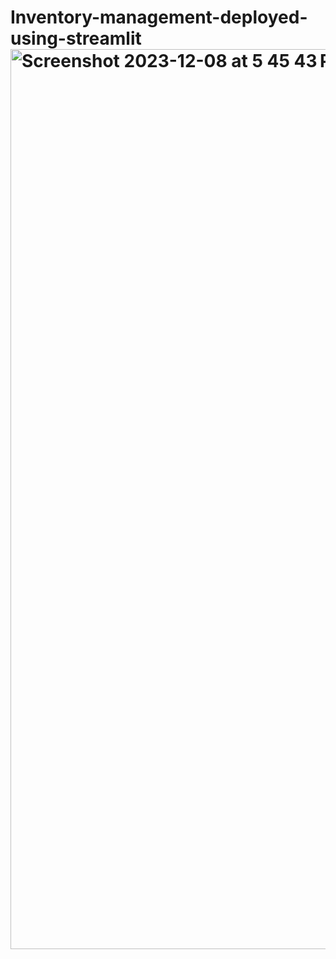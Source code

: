 # Inventory-management-deployed-using-streamlit <img width="1440" alt="Screenshot 2023-12-08 at 5 45 43 PM" src="https://github.com/Ginny-helloworld/Inventory-management-deployed-using-streamlit/assets/109617067/9c9bdeed-0274-4323-a59d-897bf149fe2b">
